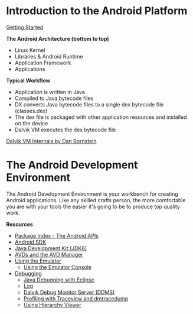 # Introduction to the Android Platform

[Getting Started](http://developer.android.com/training/index.html)

**The Android Architecture (bottom to top)**

- Linux Kernel
- Libraries & Android Runtime
- Application Framework
- Applications

**Typical Workflow**

- Application is written in Java
- Compiled to Java bytecode files
- DX converts Java bytecode files to a single dex bytecode file (classes.dex)
- The dex file is packaged with other application resources and installed on the device
- Dalvik VM executes the dex bytecode file

[Dalvik VM Internals by Dan Bornstein](http://www.youtube.com/watch?v=ptjedOZEXPM)

# The Android Development Environment

The Android Development Environment is your workbench for creating Android applications. Like any skilled crafts person, the more comfortable you are with your tools the easier it's going to be to produce top quality work.

**Resources**

- [Package Index - The Android APIs](http://developer.android.com/reference/packages.html)
- [Android SDK](http://developer.android.com/sdk/index.html)
- [Java Development Kit (JDK6)](http://www.oracle.com/technetwork/java/javase/downloads/java-archive-downloads-javase6-419409.html)
- [AVDs and the AVD Manager](http://developer.android.com/tools/devices/managing-avds.html)
- [Using the Emulator](http://developer.android.com/tools/devices/emulator.html)
  - [Using the Emulator Console](http://developer.android.com/tools/devices/emulator.html#console)
- [Debugging](http://developer.android.com/tools/debugging/index.html)
  - [Java Debugging with Eclipse](http://www.vogella.com/tutorials/EclipseDebugging/article.html)
  - [Log](http://developer.android.com/reference/android/util/Log.html)
  - [Dalvik Debug Monitor Server (DDMS)](http://developer.android.com/tools/debugging/ddms.html)
  - [Profiling with Traceview and dmtracedump](http://developer.android.com/tools/debugging/debugging-tracing.html)
  - [Using Hierarchy Viewer](http://developer.android.com/tools/debugging/debugging-ui.html)